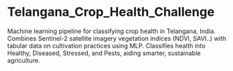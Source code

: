 # Telangana_Crop_Health_Challenge
Machine learning pipeline for classifying crop health in Telangana, India. Combines Sentinel-2 satellite imagery vegetation indices (NDVI, SAVI..) with tabular data on cultivation practices using MLP. Classifies health into Healthy, Diseased, Stressed, and Pests, aiding smarter, sustainable agriculture.
